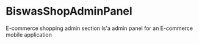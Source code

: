 # BiswasShopAdminPanel
E-commerce shopping admin section
Is'a admin panel for an E-commerce mobile application
